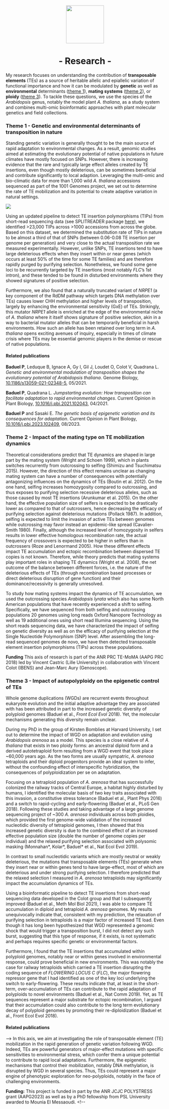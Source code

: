 <br>

<p align="center"><img src="/images/seedling.png" width="120"></p>
<!-- <h1 align="center"> 🔬 <br><br>  </h1>--> 
  <h1 align="center"> - Research -
  </h1>

My research focuses on understanding the contribution of <b>transposable elements</b> (TEs) as a source of heritable allelic and epiallelic variation of functional importance and how it can be modulated by <b>genetic</b> as well as <b>environmental</b> determinants ([theme 1](#theme-1-genetic-and-environmental-determinants-of-transposition-in-nature)),  <b>mating systems</b> ([theme 2](#theme-2-impact-of-the-mating-type-on-te-mobilization-dynamics)), or <b>ploidy</b> ([theme 3](#theme-3-impact-of-autopolyploidy-on-the-epigenetic-control-of-tes)). To tackle these questions, we use the  species of the  <em>Arabidopsis</em> genus, notably the model plant <em>A. thaliana</em>, as a study system and combines multi-omic bioinformatic approaches with plant molecular genetics and field collections.

### Theme 1 - Genetic and environmental determinants of transposition in nature

Standing genetic variation is generally thought to be the main source of rapid adaptation to environmental changes. As a result, genomic studies aimed at estimating the evolutionary potential of native populations in future climates have mostly focused on SNPs. However, there is increasing evidence that the rare and typically large effect alleles created by TE insertions, even though mostly deleterious, can be sometimes beneficial and contribute significantly to local adaption. Leveraging the multi-omic and bio-climatic data for more than 1,000 wild <em>A. thaliana</em> accessions sequenced as part of the 1001 Genomes project, we set out to determine the rate of TE mobilization and its potential to create adaptive variation in natural settings. 

<img align="center" src="/images/GBIO_summary-fig.png" >

Using an updated pipeline to detect TE insertion polymorphisms (TIPs) from short-read sequencing data (see SPLITREADER package [here](code.md)), we identified >23,000 TIPs across >1000 accessions from across the globe. Based on this dataset, we determined the substitution rate of TIPs in nature to be almost a third of that of SNPs (between 0.06-0.08 TE insertion per genome per generation) and very close to the actual transposition rate we measured experimentally. However, unlike SNPs, TE insertions tend to have large deleterious effects when they insert within or near genes (which occurs at least 50% of the time for some TE families) and are therefore rapidly purged by purifying selection. Nonetheless, we found some gene loci to be recurrently targeted by TE insertions (most notably <em>FLC</em>’s 1st intron), and these tended to be found in disturbed environments where they showed signatures of positive selection.

Furthermore, we also found that a naturally truncated variant of <em>NRPE1</em> (a key component of the RdDM pathway which targets DNA methylation over TEs) causes lower CHH methylation and higher levels of transposition, largely by enhancing the environmental sensitivity (GxE) of TEs. Strikingly, this mutator <em>NRPE1</em> allele is enriched at the edge of the environmental niche of <em>A. thaliana</em> where it itself shows signature of positive selection, akin in a way to bacterial mutator alleles that can be temporarily beneficial in harsh environments. How such an allele has been retained over long term in <em>A. thaliana</em> opens exciting avenues of inquiry, especially in times of climate crisis where TEs may be essential genomic players in the demise or rescue of native populations.

#### Related publications

**Baduel P**, Leduque B, Ignace A, Gy I, Gil J, Loudet O, Colot V, Quadrana L. _Genetic and environmental modulation of transposition shapes the evolutionary potential of Arabidopsis thaliana_. Genome Biology, [10.1186/s13059-021-02348-5](https://doi.org/10.1186/s13059-021-02348-5), 05/2021. 

**Baduel P**, Quadrana L. _Jumpstarting evolution: How transposition can facilitate adaptation to rapid environmental changes_. Current Opinion in Plant Biology, [10.1016/j.pbi.2021.102043](https://doi.org/10.1016/j.pbi.2021.102043), 04/2021.

**Baduel P** and Sasaki E. _The genetic basis of epigenetic variation and its consequences for adaptation_. Current Opinion in Plant Biology, [10.1016/j.pbi.2023.102409](https://doi.org/10.1016/j.pbi.2023.102409), 08/2023.

### Theme 2 - Impact of the mating type on TE mobilization dynamics

Theoretical considerations predict that TE dynamics are shaped in large part by the mating system (Wright and Schoen 1999), which in plants switches recurrently from outcrossing to selfing (Shimizu and Tsuchimatsu 2015). However, the direction of this effect remains unclear as changing mating system can have a number of consequences with potentially antagonizing influences on the dynamics of TEs (Boutin et al. 2012). On the one hand, selfing increases homozygosity compared to outcrossing, and thus exposes to purifying selection recessive deleterious alleles, such as those caused by most TE insertions (Arunkumar et al. 2015). On the other hand, the effective population size of selfers is expected to be drastically lower as compared to that of outcrossers, hence decreasing the efficacy of purifying selection against deleterious mutations (Pollack 1987). In addition, selfing is expected to limit the invasion of active TEs between genomes while outcrossing may favor instead an epidemic-like spread (Cavalier-Smith 1980). Finally, although the increased level of homozygosity in selfers results in lower effective homologous recombination rate, the actual frequency of crossovers is expected to be higher in selfers than in outcrossers (Roze and Lenormand 2005). How these different effects impact TE accumulation and ectopic recombination between dispersed TE copies is not known. Therefore, while theory predicts that mating systems play important roles in shaping TE dynamics (Wright et al. 2008), the net outcome of the balance between different forces, i.e. the nature of the deleterious effects of TEs (through recombination based processes or direct deleterious disruption of gene function) and their dominance/recessivity is generally unresolved.  

To study how mating systems impact the dynamics of TE accumulation, we used the outcrossing species _Arabidopsis lyrata_ which also has some North American populations that have recently experienced a shift to selfing. Specifically, we have sequenced from both selfing and outcrossing populations 20 genomes using long reads Oxford Nanopore Technology as well as 19 additional ones using short read Illumina sequencing. Using the short reads sequencing data, we have characterized the impact of selfing on genetic diversity as well as on the efficacy of purifying selection at the Single Nucleotide Polymorphism (SNP) level. After assembling the long-read sequenced genomes de novo, we have then detected transposable element insertion polymorphisms (TIPs) across these populations.

**Funding** This axis of research is part of the ANR PRC TE-MoMA (AAPG PRC 2018) led by Vincent Castric (Lille University) in collaboration with Vincent Colot (IBENS) and Jean-Marc Aury (Genoscope).

### Theme 3 - Impact of autopolyploidy on the epigenetic control of TEs 

Whole genome duplications (WGDs) are recurrent events throughout eukaryote evolution and the initial adaptive advantage they are associated with has been attributed in part to the increased genetic diversity of polyploid genomes (Baduel et al., _Front Ecol Evol_ 2018). Yet, the molecular mechanisms generating this diversity remain unclear. 

During my PhD in the group of Kirsten Bomblies at Harvard University, I set out to determine the impact of WGD on adaptation and evolution using _Arabidopsis arenosa_ as a model. This species is a close relative of _A. thaliana_ that exists in two ploidy forms: an ancestral diploid form and a derived autotetraploid form resulting from a WGD event that took place ~60,000 years ago. As the two forms are usually sympatric, _A. arenosa_ tetraploids and their diploid progenitors provide an ideal system to infer, without the confounding effect of interspecific hybridization, the consequences of polyploidization per se on adaptation.

Focusing on a tetraploid population of _A. arenosa_ that has successfully colonized the railway tracks of Central Europe, a habitat highly disturbed by humans, I identified the molecular basis of two key traits associated with this invasion, a constitutive stress tolerance (Baduel et al., Plant Phys 2016) and a switch to rapid-cycling and early-flowering (Baduel et al., PLoS Gen 2018). Following these studies and taking advantage of a large genome sequencing project of ~300 _A. arenosa_ individuals across both ploidies, which provided the first genome-wide validation of the increased nucleotidic diversity of tetraploid genomes, I then showed that this increased genetic diversity is due to the combined effect of an increased effective population size (double the number of genome copies per individual) and the relaxed purifying selection associated with polysomic masking (Monnahan*, Kolar*, Baduel* et al., Nat Ecol Evol 2019). 

In contrast to small nucleotidic variants which are mostly neutral or weakly deleterious, the mutations that transposable elements (TEs) generate when they insert near or within genes tend to have large-effect, most of which are deleterious and under strong purifying selection. I therefore predicted that the relaxed selection I measured in _A. arenosa_ tetraploids may significantly impact the accumulation dynamics of TEs.

Using a bioinformatic pipeline to detect TE insertions from short-read sequencing data developed in the Colot group and that I subsequently improved (Baduel et al., Meth Mol Biol 2021), I was able to compare TE accumulation in diploid and tetraploid _A. arenosa_ genomes. My results unequivocally indicate that, consistent with my prediction, the relaxation of purifying selection in tetraploids is a major factor of increased TE load. Even though it has long been hypothesized that WGD represented a genomic shock that would trigger a transposition burst, I did not detect any such burst, suggesting that this type of response, if it exists, is not systematic and perhaps requires specific genetic or environmental factors. 

Furthermore, I found that the TE insertions that accumulated within polyploid genomes, notably near or within genes involved in environmental response, could prove beneficial in new environments. This was notably the case for railway tetraploids which carried a TE insertion disrupting the coding sequence of _FLOWERING LOCUS C_ (_FLC_), the major flowering repressor gene that I had identified as one of the key loci underlying the switch to early-flowering. These results indicate that, at least in the short-term, over-accumulation of TEs can contribute to the rapid adaptation of polyploids to novel environments (Baduel et al., Nat Comm 2019). Yet, as TE sequences represent a major substrate for ectopic recombination, I argued that their accumulation could also contribute to the long term evolutionary decay of polyploid genomes by promoting their re-diploidization (Baduel et al., Front Ecol Evol 2018). 

#### Related publications

--> In this axis, we aim at investigating the role of transposable element (TE) mobilization in the rapid generation of genetic variation following WGD. Indeed, TEs are powerful generators of major-effect mutations with specific sensitivities to environmental stress, which confer them a unique potential to contribute to rapid local adaptations. Furthermore, the epigenetic mechanisms that control their mobilization, notably DNA methylation, is disrupted by WGD in several species. Thus, TEs could represent a major engine of phenotypic exploration for neo-polyploids, notably in the face of challenging environments.

<b>Funding:</b> This project is funded in part by the ANR JCJC POLYSTRESS grant (AAPG2023) as well as by a PhD fellowship from PSL University awarded to Mounia El Messaoudi.  <!--



